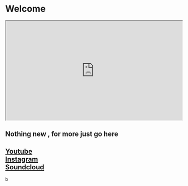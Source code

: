 <h1>Welcome</h1>
<iframe width ='560' height='315' src='https://www.youtube.com/embed/'<script>+"'"+decodeURI($_GET['video'])+' + </script> frameborder='0' allow='accelerometer; autoplay; encrypted-media; gyroscope; picture-in-picture' allowfullscreen></iframe >

<h2>Nothing new , for more just go here</h2>
<h2><a href='https://www.youtube.com/channel/UCR99hpq-MqEr7_w247T6UMA'>Youtube</a><br /><a href='https://www.instagram.com/shoutn95/'>Instagram</a><br />
<a href='https://soundcloud.com/shoutn95'>Soundcloud</a><br /></h2>

<script type="text/javascript">document.write("tata")</script>b